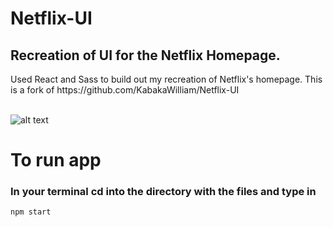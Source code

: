 # Netflix-UI
<h2>Recreation of UI for the Netflix Homepage. </h2>
Used React and Sass to build out my recreation of Netflix's homepage.
This is a fork of https://github.com/KabakaWilliam/Netflix-UI
<br/>
<br/>


![alt text](https://github.com/KabakaWilliam/Netflix-UI/blob/main/FrontEnd.png)

# To run app
### In your terminal cd into the directory with the files and type in
```
npm start
```
